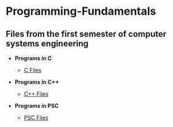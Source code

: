 <h1>Programming-Fundamentals</h1>
    
<h2> Files from the first semester of computer systems engineering</h2>

- <b>Programs in C</b>
  - [C Files](https://github.com/hernandezr-jcesar/Programming-Fundamentals/C/)

- <b>Programs in C++</b>
  - [C++ Files](https://github.com/hernandezr-jcesar/Programming-Fundamentals/C++/)

- <b>Programs in PSC</b>
  - [PSC Files](https://github.com/hernandezr-jcesar/Programming-Fundamentals/PSC/)

